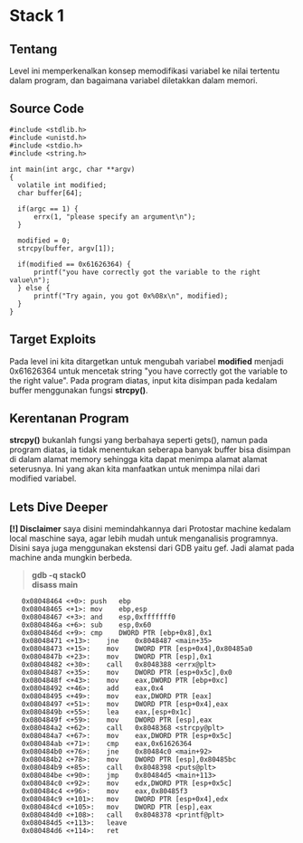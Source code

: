 # Stack 1
## Tentang
Level ini memperkenalkan konsep memodifikasi variabel ke nilai tertentu dalam program, dan bagaimana variabel diletakkan dalam memori.

## Source Code
```
#include <stdlib.h>
#include <unistd.h>
#include <stdio.h>
#include <string.h>

int main(int argc, char **argv)
{
  volatile int modified;
  char buffer[64];

  if(argc == 1) {
      errx(1, "please specify an argument\n");
  }

  modified = 0;
  strcpy(buffer, argv[1]);

  if(modified == 0x61626364) {
      printf("you have correctly got the variable to the right value\n");
  } else {
      printf("Try again, you got 0x%08x\n", modified);
  }
}
```

## Target Exploits
Pada level ini kita ditargetkan untuk mengubah variabel **modified** menjadi 0x61626364 untuk mencetak string "you have correctly got the variable to the right value". Pada program diatas, input kita disimpan pada kedalam buffer menggunakan fungsi **strcpy()**.

## Kerentanan Program
**strcpy()** bukanlah fungsi yang berbahaya seperti gets(), namun pada program diatas, ia tidak menentukan seberapa banyak buffer bisa disimpan di dalam alamat memory sehingga kita dapat menimpa alamat alamat seterusnya. Ini yang akan kita manfaatkan untuk menimpa nilai dari modified variabel.


## Lets Dive Deeper
**[!] Disclaimer** saya disini memindahkannya dari Protostar machine kedalam local maschine saya, agar lebih mudah untuk menganalisis programnya. Disini saya juga menggunakan ekstensi dari GDB yaitu gef. Jadi alamat pada machine anda mungkin berbeda.

> **gdb -q stack0** </br>
> **disass main**
```
   0x08048464 <+0>:	push   ebp
   0x08048465 <+1>:	mov    ebp,esp
   0x08048467 <+3>:	and    esp,0xfffffff0
   0x0804846a <+6>:	sub    esp,0x60
   0x0804846d <+9>:	cmp    DWORD PTR [ebp+0x8],0x1
   0x08048471 <+13>:	jne    0x8048487 <main+35>
   0x08048473 <+15>:	mov    DWORD PTR [esp+0x4],0x80485a0
   0x0804847b <+23>:	mov    DWORD PTR [esp],0x1
   0x08048482 <+30>:	call   0x8048388 <errx@plt>
   0x08048487 <+35>:	mov    DWORD PTR [esp+0x5c],0x0
   0x0804848f <+43>:	mov    eax,DWORD PTR [ebp+0xc]
   0x08048492 <+46>:	add    eax,0x4
   0x08048495 <+49>:	mov    eax,DWORD PTR [eax]
   0x08048497 <+51>:	mov    DWORD PTR [esp+0x4],eax
   0x0804849b <+55>:	lea    eax,[esp+0x1c]
   0x0804849f <+59>:	mov    DWORD PTR [esp],eax
   0x080484a2 <+62>:	call   0x8048368 <strcpy@plt>
   0x080484a7 <+67>:	mov    eax,DWORD PTR [esp+0x5c]
   0x080484ab <+71>:	cmp    eax,0x61626364
   0x080484b0 <+76>:	jne    0x80484c0 <main+92>
   0x080484b2 <+78>:	mov    DWORD PTR [esp],0x80485bc
   0x080484b9 <+85>:	call   0x8048398 <puts@plt>
   0x080484be <+90>:	jmp    0x80484d5 <main+113>
   0x080484c0 <+92>:	mov    edx,DWORD PTR [esp+0x5c]
   0x080484c4 <+96>:	mov    eax,0x80485f3
   0x080484c9 <+101>:	mov    DWORD PTR [esp+0x4],edx
   0x080484cd <+105>:	mov    DWORD PTR [esp],eax
   0x080484d0 <+108>:	call   0x8048378 <printf@plt>
   0x080484d5 <+113>:	leave
   0x080484d6 <+114>:	ret
```

